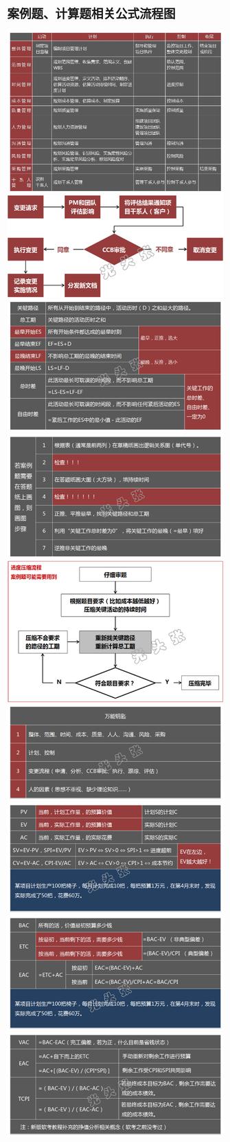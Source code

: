 # 案例题、计算题相关公式流程图


![](../image/project-management/71458597-6ee1-42ec-ad1b-bb04ee6d5fab.jpg)
![](../image/project-management/a8654828-101f-4cd0-a5a4-a16e82d1862a.jpg)
![](../image/project-management/841243c6-4fe7-484d-a93d-b9a859a4609c.jpg)
![](../image/project-management/0d7bb8f0-16c1-438b-acaa-06d4aa4712a9.jpg)
![](../image/project-management/971e550f-37bc-490d-bd56-8719e744b37b.jpg)
![](../image/project-management/2a71087d-92bf-4efe-a73f-5ee9cfb6812d.jpg)
![](../image/project-management/3907bf78-7769-4eaf-8427-49e9c57cdcf4.jpg)
![](../image/project-management/001f961c-fb78-4edb-887b-8c2f5fa567c7.jpg)
![](../image/project-management/26d2df1a-b569-40e8-b2ff-1052b3180841.jpg)




